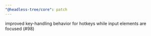 ```yaml
---
"@headless-tree/core": patch
---
```


improved key-handling behavior for hotkeys while input elements are focused (#98)
